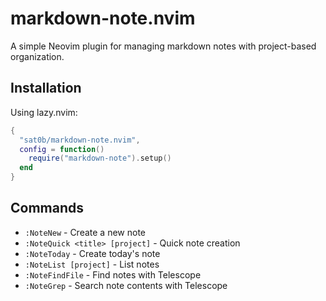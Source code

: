 # markdown-note.nvim

A simple Neovim plugin for managing markdown notes with project-based organization.

## Installation

Using lazy.nvim:
```lua
{
  "sat0b/markdown-note.nvim",
  config = function()
    require("markdown-note").setup()
  end
}
```

## Commands

- `:NoteNew` - Create a new note
- `:NoteQuick <title> [project]` - Quick note creation
- `:NoteToday` - Create today's note
- `:NoteList [project]` - List notes
- `:NoteFindFile` - Find notes with Telescope
- `:NoteGrep` - Search note contents with Telescope